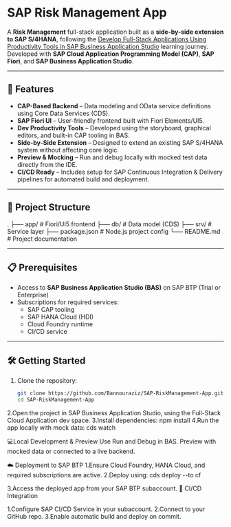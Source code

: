 # SAP Risk Management App

A **Risk Management** full-stack application built as a **side-by-side extension to SAP S/4HANA**, following the [Develop Full-Stack Applications Using Productivity Tools in SAP Business Application Studio](https://learning.sap.com/learning-journeys/develop-full-stack-applications-using-productivity-tools-in-sap-business-application-studio) learning journey.  
Developed with **SAP Cloud Application Programming Model (CAP)**, **SAP Fiori**, and **SAP Business Application Studio**.

---

## 🚀 Features

- **CAP-Based Backend** – Data modeling and OData service definitions using Core Data Services (CDS).
- **SAP Fiori UI** – User-friendly frontend built with Fiori Elements/UI5.
- **Dev Productivity Tools** – Developed using the storyboard, graphical editors, and built-in CAP tooling in BAS.
- **Side-by-Side Extension** – Designed to extend an existing SAP S/4HANA system without affecting core logic.
- **Preview & Mocking** – Run and debug locally with mocked test data directly from the IDE.
- **CI/CD Ready** – Includes setup for SAP Continuous Integration & Delivery pipelines for automated build and deployment.

---

## 📂 Project Structure
.
├── app/ # Fiori/UI5 frontend
├── db/ # Data model (CDS)
├── srv/ # Service layer
├── package.json # Node.js project config
└── README.md # Project documentation


---

## 📋 Prerequisites

- Access to **SAP Business Application Studio (BAS)** on SAP BTP (Trial or Enterprise)
- Subscriptions for required services:
  - SAP CAP tooling
  - SAP HANA Cloud (HDI)
  - Cloud Foundry runtime
  - CI/CD service

---

## 🛠 Getting Started

1. Clone the repository:
   ```bash
   git clone https://github.com/Bannouraziz/SAP-RiskManagement-App.git
   cd SAP-RiskManagement-App

2.Open the project in SAP Business Application Studio, using the Full-Stack Cloud Application dev space.
3.Install dependencies:
npm install
4.Run the app locally with mock data:
cds watch



💻Local Development & Preview
Use Run and Debug in BAS.
Preview with mocked data or connected to a live backend.

☁️ Deployment to SAP BTP
1.Ensure Cloud Foundry, HANA Cloud, and required subscriptions are active.
2.Deploy using:
cds deploy --to cf

3.Access the deployed app from your SAP BTP subaccount.
🔄 CI/CD Integration

1.Configure SAP CI/CD Service in your subaccount.
2.Connect to your GitHub repo.
3.Enable automatic build and deploy on commit.







